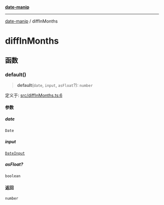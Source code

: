[**date-manip**](index.md)

***

[date-manip](modules.md) / diffInMonths

# diffInMonths

## 函数

### default()

> **default**(`date`, `input`, `asFloat`?): `number`

定义于: [src/diffInMonths.ts:6](https://github.com/fengxinming/date-manip/blob/3800a276ff67972284419177dad55ada4d463d78/src/diffInMonths.ts#L6)

#### 参数

##### date

`Date`

##### input

[`DateInput`](types.md#dateinput)

##### asFloat?

`boolean`

#### 返回

`number`
